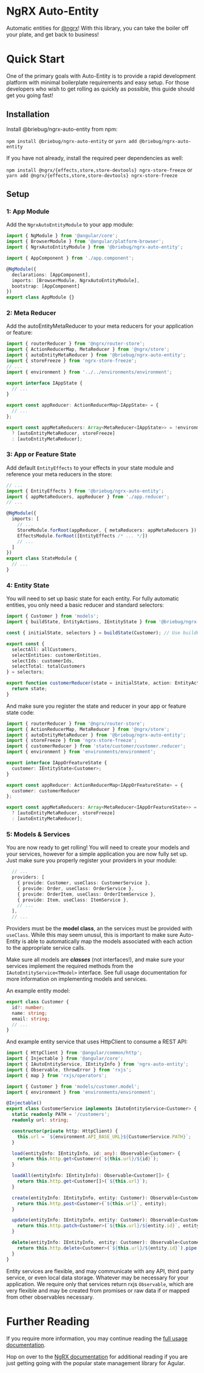 # NgRX Auto-Entity

Automatic entities for [@ngrx](https://github.com/ngrx/platform)! With this library,
you can take the boiler off your plate, and get back to business!

# Quick Start

One of the primary goals with Auto-Entity is to provide a rapid development platform
with minimal boilerplate requirements and easy setup. For those developers who wish
to get rolling as quickly as possible, this guide should get you going fast!

## Installation

Install @briebug/ngrx-auto-entity from npm:

`npm install @briebug/ngrx-auto-entity` or `yarn add @briebug/ngrx-auto-entity`

If you have not already, install the required peer dependencies as well:

`npm install @ngrx/{effects,store,store-devtools} ngrx-store-freeze` or `yarn add @ngrx/{effects,store,store-devtools} ngrx-store-freeze`

## Setup

### 1: App Module

Add the `NgrxAutoEntityModule` to your app module:

```typescript
import { NgModule } from '@angular/core';
import { BrowserModule } from '@angular/platform-browser';
import { NgrxAutoEntityModule } from '@briebug/ngrx-auto-entity';

import { AppComponent } from './app.component';

@NgModule({
  declarations: [AppComponent],
  imports: [BrowserModule, NgrxAutoEntityModule],
  bootstrap: [AppComponent]
})
export class AppModule {}
```

### 2: Meta Reducer

Add the autoEntityMetaReducer to your meta reducers for your application or
feature:

```typescript
import { routerReducer } from '@ngrx/router-store';
import { ActionReducerMap, MetaReducer } from '@ngrx/store';
import { autoEntityMetaReducer } from '@briebug/ngrx-auto-entity';
import { storeFreeze } from 'ngrx-store-freeze';
// ...
import { environment } from '../../environments/environment';

export interface IAppState {
  // ...
}

export const appReducer: ActionReducerMap<IAppState> = {
  // ...
};

export const appMetaReducers: Array<MetaReducer<IAppState>> = !environment.production
  ? [autoEntityMetaReducer, storeFreeze]
  : [autoEntityMetaReducer];
```

### 3: App or Feature State

Add default `EntityEffects` to your effects in your state module and reference
your meta reducers in the store:

```typescript
// ...
import { EntityEffects } from '@briebug/ngrx-auto-entity';
import { appMetaReducers, appReducer } from './app.reducer';
// ...

@NgModule({
  imports: [
    // ...
    StoreModule.forRoot(appReducer, { metaReducers: appMetaReducers }),
    EffectsModule.forRoot([EntityEffects /* ... */])
    // ...
  ]
})
export class StateModule {
  // ...
}
```

### 4: Entity State

You will need to set up basic state for each entity. For fully automatic entities, you
only need a basic reducer and standard selectors:

```typescript
import { Customer } from 'models';
import { buildState, EntityActions, IEntityState } from '@briebug/ngrx-auto-entity';

const { initialState, selectors } = buildState(Customer); // Use buildFeatureState for features!

export const {
  selectAll: allCustomers,
  selectEntities: customerEntities,
  selectIds: customerIds,
  selectTotal: totalCustomers
} = selectors;

export function customerReducer(state = initialState, action: EntityActions<Customer>): IEntityState<Customer> {
  return state;
}
```

And make sure you register the state and reducer in your app or feature state code:

```typescript
import { routerReducer } from '@ngrx/router-store';
import { ActionReducerMap, MetaReducer } from '@ngrx/store';
import { autoEntityMetaReducer } from '@briebug/ngrx-auto-entity';
import { storeFreeze } from 'ngrx-store-freeze';
import { customerReducer } from 'state/customer/customer.reducer';
import { environment } from 'environments/environment';

export interface IAppOrFeatureState {
  customer: IEntityState<Customer>;
}

export const appReducer: ActionReducerMap<IAppOrFeatureState> = {
  customer: customerReducer
};

export const appMetaReducers: Array<MetaReducer<IAppOrFeatureState>> = !environment.production
  ? [autoEntityMetaReducer, storeFreeze]
  : [autoEntityMetaReducer];
```

### 5: Models & Services

You are now ready to get rolling! You will need to create your models and your
services, however for a simple application you are now fully set up. Just make sure
you properly register your providers in your module:

```typescript
  // ...
  providers: [
    { provide: Customer, useClass: CustomerService },
    { provide: Order, useClass: OrderService },
    { provide: OrderItem, useClass: OrderItemService },
    { provide: Item, useClass: ItemService },
    // ...
  ],
  // ...
```

Providers must be the **model class**, an the services must be provided with `useClass`. While
this may seem unusul, this is important to make sure Auto-Entity is able to automatically
map the models associated with each action to the appropriate service calls.

Make sure all models are _**classes**_ (not interfaces!), and make sure your services
implement the required methods from the `IAutoEntityService<TModel>` interface. See full
usage documentation for more information on implementing models and services.

An example entity model:

```typescript
export class Customer {
  id?: number;
  name: string;
  email: string;
  // ...
}
```

And example entity service that uses HttpClient to consume a REST API:

```typescript
import { HttpClient } from '@angular/common/http';
import { Injectable } from '@angular/core';
import { IAutoEntityService, IEntityInfo } from 'ngrx-auto-entity';
import { Observable, throwError } from 'rxjs';
import { map } from 'rxjs/operators';

import { Customer } from 'models/customer.model';
import { environment } from 'environments/environment';

@Injectable()
export class CustomerService implements IAutoEntityService<Customer> {
  static readonly PATH = '/customers';
  readonly url: string;

  constructor(private http: HttpClient) {
    this.url = `${environment.API_BASE_URL}${CustomerService.PATH}`;
  }

  load(entityInfo: IEntityInfo, id: any): Observable<Customer> {
    return this.http.get<Customer>(`${this.url}/${id}`);
  }

  loadAll(entityInfo: IEntityInfo): Observable<Customer[]> {
    return this.http.get<Customer[]>(`${this.url}`);
  }

  create(entityInfo: IEntityInfo, entity: Customer): Observable<Customer> {
    return this.http.post<Customer>(`${this.url}`, entity);
  }

  update(entityInfo: IEntityInfo, entity: Customer): Observable<Customer> {
    return this.http.patch<Customer>(`${this.url}/${entity.id}`, entity);
  }

  delete(entityInfo: IEntityInfo, entity: Customer): Observable<Customer> {
    return this.http.delete<Customer>(`${this.url}/${entity.id}`).pipe(map(() => entity));
  }
}
```

Entity services are flexible, and may communicate with any API, third party service,
or even local data storage. Whatever may be necessary for your application. We
require only that services return rxjs `Observable`, which are very flexible
and may be created from promises or raw data if or mapped from other observables necessary.

# Further Reading

If you require more information, you may continue reading the [full usage documentation](USAGE.md).

Hop on over to the [NgRX documentation](https://github.com/ngrx/platform) for additional reading if you are just getting going with the popular state management library for Agular.
